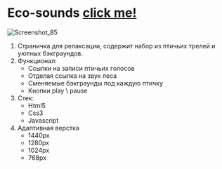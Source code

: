# Eco-sounds [click me!](https://siskinbird.github.io/eco-sound/)
![Screenshot_85](https://user-images.githubusercontent.com/59995752/157880601-7ae4d37f-1882-44aa-8fea-8c519ce12760.png)

1. Страничка для релаксации, содержит набор из птичьих трелей и уютных бэкграундов.
2. Функционал: 
   * Ссылки на записи птичьих голосов
   * Отделая ссылка на звук леса
   * Сменяемые бэкграунды под каждую птичку
   * Кнопки play \ pause
 3. Стек: 
    * Html5
    * Css3
    * Javascript
 4. Адаптивная верстка 
    * 1440px
    * 1280px
    * 1024px
    * 768px
     
